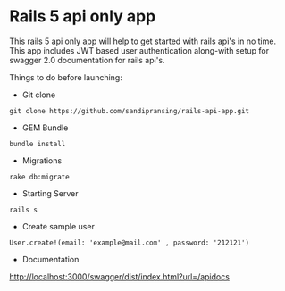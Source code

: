 # Rails 5 api only app

This rails 5 api only app will help to get started with rails api's in no time.
This app includes JWT based user authentication along-with setup for swagger 2.0 documentation for rails api's.

Things to do before launching:

* Git clone
```
git clone https://github.com/sandipransing/rails-api-app.git
```
* GEM Bundle
```
bundle install
```
* Migrations
```
rake db:migrate
```
* Starting Server
```
rails s
```
* Create sample user 
```
User.create!(email: 'example@mail.com' , password: '212121')
```

* Documentation 

[http://localhost:3000/swagger/dist/index.html?url=/apidocs](http://localhost:3000/swagger/dist/index.html?url=/apidocs)

